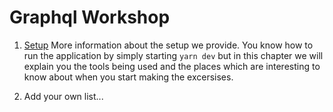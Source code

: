 # Graphql Workshop

1. [Setup](./setup/index.MD)
   More information about the setup we provide. You know how to run the application by simply starting `yarn dev` but in this chapter we will explain you the tools being used and the places which are interesting to know about when you start making the excersises.

2. Add your own list...
